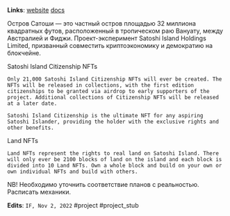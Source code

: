 **Links**: [website](https://www.satoshi-island.com/) [docs](https://www.satoshi-island.com/Satoshi-Island-Tokenomics.pdf) 

Остров Сатоши — это частный остров площадью 32 миллиона квадратных футов, расположенный в тропическом раю Вануату, между Австралией и Фиджи. Проект-эксперимент Satoshi Island Holdings Limited, призванный совместить криптоэкономику и демократию на блокчейне.

Satoshi Island Citizenship NFTs
```
Only 21,000 Satoshi Island Citizenship NFTs will ever be created. The NFTs will be released in collections, with the first edition citizenships to be granted via airdrop to early supporters of the project. Additional collections of Citizenship NFTs will be released at a later date.

Satoshi Island Citizenship is the ultimate NFT for any aspiring Satoshi Islander, providing the holder with the exclusive rights and other benefits.
```

Land NFTs
```
Land NFTs represent the rights to real land on Satoshi Island. There will only ever be 2100 blocks of land on the island and each block is divided into 10 Land NFTs. Own a whole block and build on your own or own individual NFTs and build with others.
```

NB! Необходимо уточнить соответствие планов с реальностью.  Расписать механики.

**Edits**: `IF, Nov 2, 2022`
#project #project_stub 